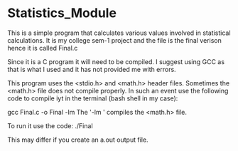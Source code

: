# Statistics_Module
This is a simple program that calculates various values involved in statistical calculations. 
It is my college sem-1 project and the file is the final verison hence it is called Final.c

Since it is a C program it will need to be compiled. I suggest using GCC as that is what I 
used and it has not provided me with errors.

This program uses the <stdio.h> and <math.h> header files. Sometimes the <math.h> file does 
not compile properly. In such an event use the following code to compile iyt in the 
terminal (bash shell in my case):

gcc Final.c -o Final -lm
The '-lm ' compiles the <math.h> file.

To run it use the code:
./Final

This may differ if you create an a.out output file.
